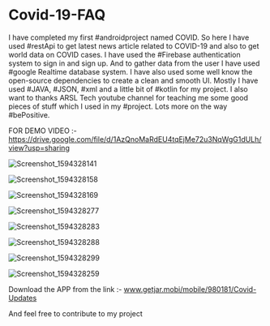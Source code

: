 # Covid-19-FAQ

 I have completed my first #androidproject named COVID. 
 So here I have used #restApi to get latest news article related to COVID-19 and also to get world data on COVID cases.
 I have used the #Firebase authentication system to sign in and sign up.
 And to gather data from the user I have used #google Realtime database system.
 I have also used some well know the open-source dependencies to create a clean and smooth UI.
 Mostly I have used #JAVA, #JSON, #xml and a little bit of #kotlin for my project.
 I also want to thanks ARSL Tech youtube channel for teaching me some good pieces of stuff which I used in my #project.
 Lots more on the way #bePositive. 
 
 FOR DEMO VIDEO :- https://drive.google.com/file/d/1AzQnoMaRdEU4tqEjMe72u3NqWgG1dULh/view?usp=sharing
 
 
 ![Screenshot_1594328141](https://user-images.githubusercontent.com/54286434/87166303-01b48e00-c2e9-11ea-900d-22bd8d29dddd.png)
 
 
 ![Screenshot_1594328158](https://user-images.githubusercontent.com/54286434/87166369-1c870280-c2e9-11ea-93d3-3d619a426f08.png)
 
 ![Screenshot_1594328169](https://user-images.githubusercontent.com/54286434/87166437-33c5f000-c2e9-11ea-8183-27e3b74609e0.png)
 
 
![Screenshot_1594328277](https://user-images.githubusercontent.com/54286434/87166485-45a79300-c2e9-11ea-85b8-2a06428327a1.png)


![Screenshot_1594328283](https://user-images.githubusercontent.com/54286434/87166492-47715680-c2e9-11ea-8363-5edaeccbf158.png)


![Screenshot_1594328288](https://user-images.githubusercontent.com/54286434/87166510-4ccea100-c2e9-11ea-96b3-c878dcf2c7da.png)


![Screenshot_1594328299](https://user-images.githubusercontent.com/54286434/87166533-535d1880-c2e9-11ea-806b-bf34fe91b491.png)
 
 ![Screenshot_1594328259](https://user-images.githubusercontent.com/54286434/87166592-6e2f8d00-c2e9-11ea-8b7d-dad4daddb94f.png)
 
 Download the APP from the link :- www.getjar.mobi/mobile/980181/Covid-Updates
 
 And feel free to contribute to my project
